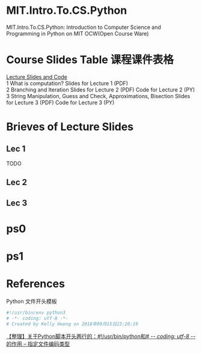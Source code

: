 # MIT.Intro.To.CS.Python
MIT.Intro.To.CS.Python: Introduction to Computer Science and Programming in Python on MIT OCW(Open Course Ware)

# Course Slides Table 课程课件表格
[Lecture Slides and Code](https://ocw.mit.edu/courses/electrical-engineering-and-computer-science/6-0001-introduction-to-computer-science-and-programming-in-python-fall-2016/lecture-slides-code/)  
1   What is computation?    Slides for Lecture 1 (PDF)  
2   Branching and Iteration Slides for Lecture 2 (PDF)  Code for Lecture 2 (PY)  
3   String Manipulation, Guess and Check, Approximations, Bisection Slides for Lecture 3 (PDF)  Code for Lecture 3 (PY)  

# Brieves of Lecture Slides 
## Lec 1
TODO

## Lec 2

## Lec 3


# ps0

# ps1


# References
Python 文件开头模板

``` python
#!/usr/bin/env python3
# -*- coding: utf-8 -*-
# Created by Kelly Hwong on 2018年09月15日23:20:19
```
[【整理】关于Python脚本开头两行的：#!/usr/bin/python和# -*- coding: utf-8 -*-的作用 – 指定文件编码类型](https://www.crifan.com/python_head_meaning_for_usr_bin_python_coding_utf-8/)